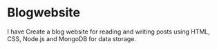 # Blogwebsite
I have Create a blog website for reading and writing posts using HTML, CSS, Node.js and MongoDB for data storage.
